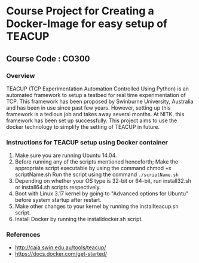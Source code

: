 # Course Project for Creating a Docker-Image for easy setup of TEACUP 
## Course Code : CO300

### Overview
TEACUP (TCP Experimentation Automation Controlled Using Python) is an automated framework to setup a testbed for 
real time experimentation of TCP. This framework has been proposed by Swinburne University, Australia and has 
been in use since past few years. 
However, setting up this framework is a tedious job and takes away several months. 
At NITK, this framework has been set up successfully. This project aims to use the docker technology to simplify the 
setting of TEACUP in future.

### Instructions for TEACUP setup using Docker container
1. Make sure you are running Ubuntu 14.04.
2. Before running any of the scripts mentioned henceforth;
Make the appropriate script executable by using the command chmod +x scriptName.sh</code>
Run the script using the command <code>./scriptName.sh</code>
3. Depending on whether your OS type is 32-bit or 64-bit, run install32.sh or install64.sh scripts respectively.
4. Boot with Linux 3.17 kernel by going to "Advanced options for Ubuntu" before system startup after restart. 
5. Make other changes to your kernel by running the installteacup.sh script. 
6. Install Docker by running the installdocker.sh script.

### References
+ http://caia.swin.edu.au/tools/teacup/
+ https://docs.docker.com/get-started/
